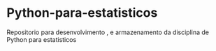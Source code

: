 # Python-para-estatisticos
Repositorio para desenvolvimento , e armazenamento da disciplina de Python para estatisticos
